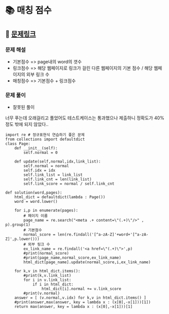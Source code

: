
# 📚 매칭 점수

## 📌 [문제링크](https://school.programmers.co.kr/learn/courses/30/lessons/42893)

### 문제 해설

- 기본점수 => page내의 word의 갯수
- 링크점수 => 해당 웹페이지로 링크가 걸린 다른 웹페이지의 기본 점수 / 해당 웹페이지의 외부 링크 수
- 매칭점수 => 기본점수 + 링크점수

### 문제 풀이

- 잘못된 풀이

너무 푸는데 오래걸리고 풀었어도 테스트케이스는 통과했으나 제출하니 정확도가 40%정도 밖에 되지 않았다..

```
import re # 정규표현식 연습하기 좋은 문제
from collections import defaultdict
class Page:
    def __init__(self):
        self.normal = 0
    
    def update(self,normal,idx,link_list):
        self.normal = normal
        self.idx = idx
        self.link_list = link_list
        self.link_cnt = len(link_list)
        self.link_score = normal / self.link_cnt
        
def solution(word,pages):
    html_dict = defaultdict(lambda : Page())
    word = word.lower()
    
    for i,p in enumerate(pages):
        # 페이지 이름
        page_name = re.search("<meta .+ content=\"(.+)\"/>" , p).group(1)
        # 기본점수
        normal_score = len(re.findall('[^a-zA-Z]'+word+'[^a-zA-Z]',p.lower()))
        # 외부 링크 수
        ex_link_name = re.findall('<a href=\"(.+)\">',p)
        #print(normal_score)
        #print(page_name,normal_score,ex_link_name)        
        html_dict[page_name].update(normal_score,i,ex_link_name)
        
    for k,v in html_dict.items():
        #print(k,v.link_list)
        for i in v.link_list:
            if i in html_dict:
                html_dict[i].normal += v.link_score
        #print(v.normal)
    answer = [ (v.normal,v.idx) for k,v in html_dict.items() ]
    #print(answer,max(answer, key = lambda x : (x[0],-x[1]))[1])
    return max(answer, key = lambda x : (x[0],-x[1]))[1]
```
